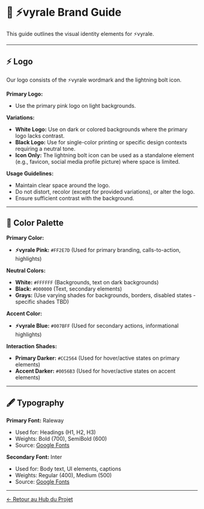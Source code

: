 # 🎨 ⚡vyrale Brand Guide

This guide outlines the visual identity elements for ⚡vyrale.

---

## ⚡ Logo

Our logo consists of the ⚡vyrale wordmark and the lightning bolt icon.

**Primary Logo:**

- Use the primary pink logo on light backgrounds.

**Variations:**

- **White Logo:** Use on dark or colored backgrounds where the primary logo lacks contrast.
- **Black Logo:** Use for single-color printing or specific design contexts requiring a neutral tone.
- **Icon Only:** The lightning bolt icon can be used as a standalone element (e.g., favicon, social media profile picture) where space is limited.

**Usage Guidelines:**

- Maintain clear space around the logo.
- Do not distort, recolor (except for provided variations), or alter the logo.
- Ensure sufficient contrast with the background.

---

## 🌈 Color Palette

**Primary Color:**

- **⚡vyrale Pink:** `#FF2E7D` (Used for primary branding, calls-to-action, highlights)

**Neutral Colors:**

- **White:** `#FFFFFF` (Backgrounds, text on dark backgrounds)
- **Black:** `#000000` (Text, secondary elements)
- **Grays:** (Use varying shades for backgrounds, borders, disabled states - specific shades TBD)

**Accent Color:**

- **⚡vyrale Blue:** `#007BFF` (Used for secondary actions, informational highlights)

**Interaction Shades:**

- **Primary Darker:** `#CC2564` (Used for hover/active states on primary elements)
- **Accent Darker:** `#0056B3` (Used for hover/active states on accent elements)

---

## 🖋️ Typography

**Primary Font:** Raleway

- Used for: Headings (H1, H2, H3)
- Weights: Bold (700), SemiBold (600)
- Source: [Google Fonts](https://fonts.google.com/specimen/Raleway)

**Secondary Font:** Inter

- Used for: Body text, UI elements, captions
- Weights: Regular (400), Medium (500)
- Source: [Google Fonts](https://fonts.google.com/specimen/Inter)

---

[← Retour au Hub du Projet](vyrale.md)
